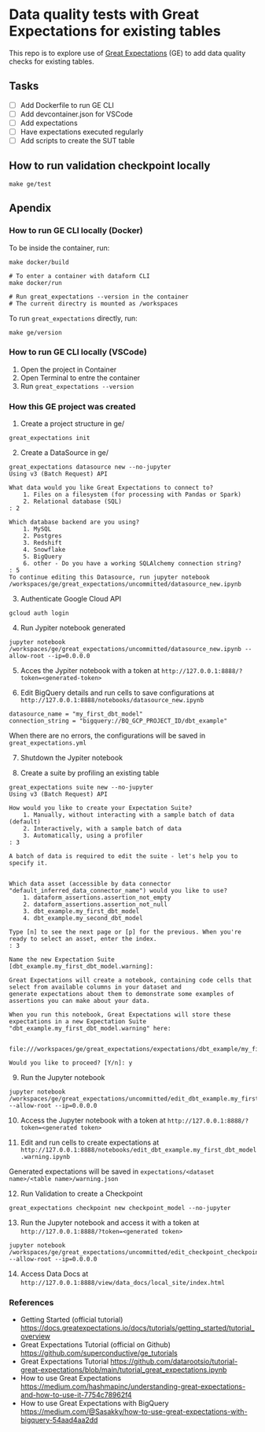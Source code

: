 # Data quality tests with Great Expectations for existing tables

This repo is to explore use of [Great Expectations](https://docs.greatexpectations.io/docs/) (GE) to add data quality checks for existing tables.

## Tasks

- [ ] Add Dockerfile to run GE CLI
- [ ] Add devcontainer.json for VSCode
- [ ] Add expectations
- [ ] Have expectations executed regularly
- [ ] Add scripts to create the SUT table

## How to run validation checkpoint locally

```
make ge/test
```

## Apendix


### How to run GE CLI locally (Docker)

To be inside the container, run:

```
make docker/build

# To enter a container with dataform CLI
make docker/run

# Run great_expectations --version in the container
# The current directry is mounted as /workspaces
```

To run `great_expectations` directly, run:

```
make ge/version
```

### How to run GE CLI locally (VSCode)

1. Open the project in Container
2. Open Terminal to entre the container
3. Run `great_expectations --version`

### How this GE project was created

1. Create a project structure in ge/
```
great_expectations init
```

2. Create a DataSource in ge/
```
great_expectations datasource new --no-jupyter
Using v3 (Batch Request) API

What data would you like Great Expectations to connect to?
    1. Files on a filesystem (for processing with Pandas or Spark)
    2. Relational database (SQL)
: 2

Which database backend are you using?
    1. MySQL
    2. Postgres
    3. Redshift
    4. Snowflake
    5. BigQuery
    6. other - Do you have a working SQLAlchemy connection string?
: 5
To continue editing this Datasource, run jupyter notebook /workspaces/ge/great_expectations/uncommitted/datasource_new.ipynb
```

3. Authenticate Google Cloud API

```
gcloud auth login
```

4. Run Jypiter notebook generated
```
jupyter notebook /workspaces/ge/great_expectations/uncommitted/datasource_new.ipynb --allow-root --ip=0.0.0.0
```

5. Acces the Jypiter notebook with a token at `http://127.0.0.1:8888/?token=<generated-token>`

6. Edit BigQuery details and run cells to save configurations at `http://127.0.0.1:8888/notebooks/datasource_new.ipynb`
```
datasource_name = "my_first_dbt_model"
connection_string = "bigquery://BQ_GCP_PROJECT_ID/dbt_example"
```

When there are no errors, the configurations will be saved in `great_expectations.yml`

7. Shutdown the Jypiter notebook

8. Create a suite by profiling an existing table

```
great_expectations suite new --no-jupyter
Using v3 (Batch Request) API

How would you like to create your Expectation Suite?
    1. Manually, without interacting with a sample batch of data (default)
    2. Interactively, with a sample batch of data
    3. Automatically, using a profiler
: 3

A batch of data is required to edit the suite - let's help you to specify it.


Which data asset (accessible by data connector "default_inferred_data_connector_name") would you like to use?
    1. dataform_assertions.assertion_not_empty
    2. dataform_assertions.assertion_not_null
    3. dbt_example.my_first_dbt_model
    4. dbt_example.my_second_dbt_model

Type [n] to see the next page or [p] for the previous. When you're ready to select an asset, enter the index.
: 3

Name the new Expectation Suite [dbt_example.my_first_dbt_model.warning]:

Great Expectations will create a notebook, containing code cells that select from available columns in your dataset and
generate expectations about them to demonstrate some examples of assertions you can make about your data.

When you run this notebook, Great Expectations will store these expectations in a new Expectation Suite "dbt_example.my_first_dbt_model.warning" here:

  file:///workspaces/ge/great_expectations/expectations/dbt_example/my_first_dbt_model/warning.json

Would you like to proceed? [Y/n]: y
```

9. Run the Jupyter notebook
```
jupyter notebook /workspaces/ge/great_expectations/uncommitted/edit_dbt_example.my_first_dbt_model.warning.ipynb --allow-root --ip=0.0.0.0
```

10. Access the Jupyter notebook with a token at `http://127.0.0.1:8888/?token=<generated token>`

11. Edit and run cells to create expectations at `http://127.0.0.1:8888/notebooks/edit_dbt_example.my_first_dbt_model.warning.ipynb`

Generated expectations will be saved in `expectations/<dataset name>/<table name>/warning.json`

12. Run Validation to create a Checkpoint

```
great_expectations checkpoint new checkpoint_model --no-jupyter
```

13. Run the Jupyter notebook and access it with a token at `http://127.0.0.1:8888/?token=<generated token>`

```
jupyter notebook /workspaces/ge/great_expectations/uncommitted/edit_checkpoint_checkpoint_model.ipynb  --allow-root --ip=0.0.0.0
```

14. Access Data Docs at `http://127.0.0.1:8888/view/data_docs/local_site/index.html`


### References
- Getting Started (official tutorial) https://docs.greatexpectations.io/docs/tutorials/getting_started/tutorial_overview
- Great Expectations Tutorial (official on Github) https://github.com/superconductive/ge_tutorials
- Great Expectations Tutorial https://github.com/datarootsio/tutorial-great-expectations/blob/main/tutorial_great_expectations.ipynb
- How to use Great Expectations https://medium.com/hashmapinc/understanding-great-expectations-and-how-to-use-it-7754c78962f4
- How to use Great Expectations with BigQuery https://medium.com/@Sasakky/how-to-use-great-expectations-with-bigquery-54aad4aa2dd